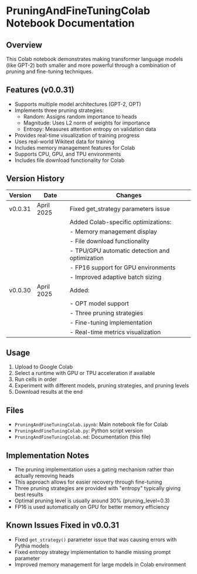 # PruningAndFineTuningColab Notebook Documentation

## Overview

This Colab notebook demonstrates making transformer language models (like GPT-2) both smaller and more powerful through a combination of pruning and fine-tuning techniques.

## Features (v0.0.31)

- Supports multiple model architectures (GPT-2, OPT)
- Implements three pruning strategies:
  - Random: Assigns random importance to heads
  - Magnitude: Uses L2 norm of weights for importance
  - Entropy: Measures attention entropy on validation data
- Provides real-time visualization of training progress
- Uses real-world Wikitext data for training
- Includes memory management features for Colab
- Supports CPU, GPU, and TPU environments
- Includes file download functionality for Colab

## Version History

| Version | Date       | Changes                                               |
|---------|------------|-------------------------------------------------------|
| v0.0.31 | April 2025 | Fixed get_strategy parameters issue                   |
|         |            | Added Colab-specific optimizations:                   |
|         |            | - Memory management display                           |
|         |            | - File download functionality                         |
|         |            | - TPU/GPU automatic detection and optimization        |
|         |            | - FP16 support for GPU environments                   |
|         |            | - Improved adaptive batch sizing                      |
| v0.0.30 | April 2025 | Added:                                                |
|         |            | - OPT model support                                   |
|         |            | - Three pruning strategies                            |
|         |            | - Fine-tuning implementation                          |
|         |            | - Real-time metrics visualization                     |

## Usage

1. Upload to Google Colab
2. Select a runtime with GPU or TPU acceleration if available
3. Run cells in order
4. Experiment with different models, pruning strategies, and pruning levels
5. Download results at the end

## Files

- `PruningAndFineTuningColab.ipynb`: Main notebook file for Colab
- `PruningAndFineTuningColab.py`: Python script version
- `PruningAndFineTuningColab.md`: Documentation (this file)

## Implementation Notes

- The pruning implementation uses a gating mechanism rather than actually removing heads
- This approach allows for easier recovery through fine-tuning
- Three pruning strategies are provided with "entropy" typically giving best results
- Optimal pruning level is usually around 30% (pruning_level=0.3)
- FP16 is used automatically on GPU for better memory efficiency

## Known Issues Fixed in v0.0.31

- Fixed `get_strategy()` parameter issue that was causing errors with Pythia models
- Fixed entropy strategy implementation to handle missing prompt parameter
- Improved memory management for large models in Colab environment
